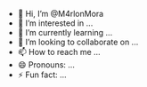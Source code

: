 - 👋 Hi, I’m @M4rlonMora
- 👀 I’m interested in ...
- 🌱 I’m currently learning ...
- 💞️ I’m looking to collaborate on ...
- 📫 How to reach me ...
- 😄 Pronouns: ...
- ⚡ Fun fact: ...

<!---
M4rlonMora/M4rlonMora is a ✨ special ✨ repository because its `README.md` (this file) appears on your GitHub profile.
You can click the Preview link to take a look at your changes.
--->
